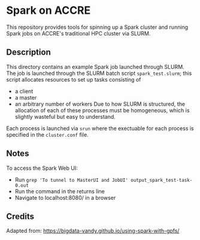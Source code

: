 # Spark on ACCRE

This repository provides tools for spinning up a Spark cluster and 
running Spark jobs on ACCRE's traditional HPC cluster via SLURM.

## Description

This directory contains an example Spark job launched through SLURM. The 
job is launched through the SLURM batch script `spark_test.slurm`; this 
script allocates resources to set up tasks consisting of 
- a client
- a master 
- an arbitrary number of workers
Due to how SLURM is structured, the allocation of each of these processes must be
homogeneous, which is slightly wasteful but easy to understand.

Each process is launched via `srun` where the exectuable for each process
is specified in the `cluster.conf` file.

## Notes

To access the Spark Web UI:
- Run `grep 'To tunnel to MasterUI and JobUI' output_spark_test-task-0.out`
- Run the command in the returns line
- Navigate to localhost:8080/ in a browser

## Credits
Adapted from: https://bigdata-vandy.github.io/using-spark-with-gpfs/
